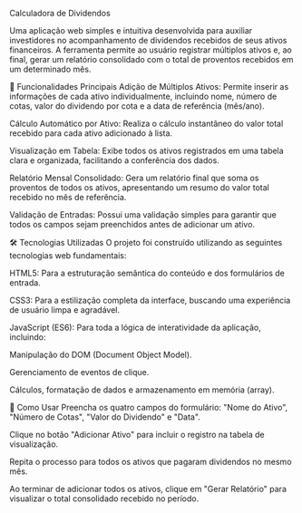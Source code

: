 Calculadora de Dividendos

Uma aplicação web simples e intuitiva desenvolvida para auxiliar investidores no acompanhamento de dividendos recebidos de seus ativos financeiros. A ferramenta permite ao usuário registrar múltiplos ativos e, ao final, gerar um relatório consolidado com o total de proventos recebidos em um determinado mês.

🚀 Funcionalidades Principais
Adição de Múltiplos Ativos: Permite inserir as informações de cada ativo individualmente, incluindo nome, número de cotas, valor do dividendo por cota e a data de referência (mês/ano).

Cálculo Automático por Ativo: Realiza o cálculo instantâneo do valor total recebido para cada ativo adicionado à lista.

Visualização em Tabela: Exibe todos os ativos registrados em uma tabela clara e organizada, facilitando a conferência dos dados.

Relatório Mensal Consolidado: Gera um relatório final que soma os proventos de todos os ativos, apresentando um resumo do valor total recebido no mês de referência.

Validação de Entradas: Possui uma validação simples para garantir que todos os campos sejam preenchidos antes de adicionar um ativo.

🛠️ Tecnologias Utilizadas
O projeto foi construído utilizando as seguintes tecnologias web fundamentais:

HTML5: Para a estruturação semântica do conteúdo e dos formulários de entrada.

CSS3: Para a estilização completa da interface, buscando uma experiência de usuário limpa e agradável.

JavaScript (ES6): Para toda a lógica de interatividade da aplicação, incluindo:

Manipulação do DOM (Document Object Model).

Gerenciamento de eventos de clique.

Cálculos, formatação de dados e armazenamento em memória (array).

📄 Como Usar
Preencha os quatro campos do formulário: "Nome do Ativo", "Número de Cotas", "Valor do Dividendo" e "Data".

Clique no botão "Adicionar Ativo" para incluir o registro na tabela de visualização.

Repita o processo para todos os ativos que pagaram dividendos no mesmo mês.

Ao terminar de adicionar todos os ativos, clique em "Gerar Relatório" para visualizar o total consolidado recebido no período.
